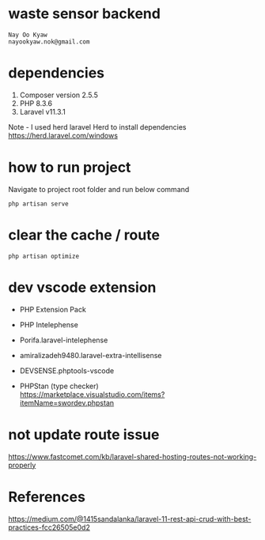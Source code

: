 # waste sensor backend
    Nay Oo Kyaw
    nayookyaw.nok@gmail.com

# dependencies
1. Composer version 2.5.5
2. PHP 8.3.6
3. Laravel v11.3.1

Note - I used herd laravel Herd to install dependencies <br>
https://herd.laravel.com/windows <br>

# how to run project
Navigate to project root folder and run below command <br>

`php artisan serve`

# clear the cache / route
`php artisan optimize`

# dev vscode extension
- PHP Extension Pack
- PHP Intelephense
- Porifa.laravel-intelephense
- amiralizadeh9480.laravel-extra-intellisense


- DEVSENSE.phptools-vscode

* PHPStan (type checker) <br>
https://marketplace.visualstudio.com/items?itemName=swordev.phpstan <br>

# not update route issue
https://www.fastcomet.com/kb/laravel-shared-hosting-routes-not-working-properly <br>

# References
https://medium.com/@1415sandalanka/laravel-11-rest-api-crud-with-best-practices-fcc26505e0d2 <br>
